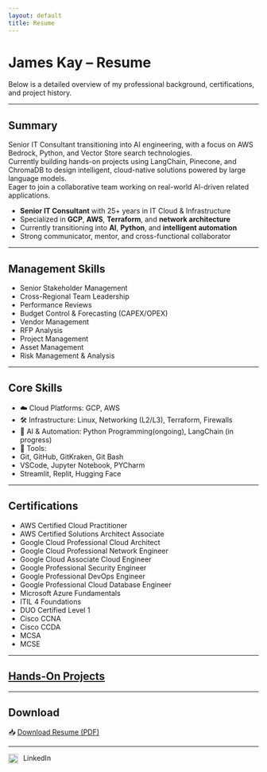 ```yaml
---
layout: default
title: Resume
---
```


# James Kay – Resume

Below is a detailed overview of my professional background, certifications, and project history.

---

## Summary

Senior IT Consultant transitioning into AI engineering, with a focus on AWS Bedrock, Python, and Vector Store search technologies.  
Currently building hands-on projects using LangChain, Pinecone, and ChromaDB to design intelligent, cloud-native solutions powered by large language models.  
Eager to join a collaborative team working on real-world AI-driven related applications.

- **Senior IT Consultant** with 25+ years in IT Cloud & Infrastructure  
- Specialized in **GCP**, **AWS**, **Terraform**, and **network architecture**  
- Currently transitioning into **AI**, **Python**, and **intelligent automation**  
- Strong communicator, mentor, and cross-functional collaborator

---

## Management Skills

- Senior Stakeholder Management  
- Cross-Regional Team Leadership  
- Performance Reviews  
- Budget Control & Forecasting (CAPEX/OPEX)  
- Vendor Management  
- RFP Analysis  
- Project Management  
- Asset Management  
- Risk Management & Analysis

---

## Core Skills

- ☁️ Cloud Platforms: GCP, AWS  
- 🛠 Infrastructure: Linux, Networking (L2/L3), Terraform, Firewalls  
- 🤖 AI & Automation: Python Programming(ongoing), LangChain (in progress)  
- 🧰 Tools:
- Git, GitHub, GitKraken, Git Bash
- VSCode, Jupyter Notebook, PYCharm
- Streamlit, Replit, Hugging Face

---

## Certifications

- AWS Certified Cloud Practitioner  
- AWS Certified Solutions Architect Associate  
- Google Cloud Professional Cloud Architect  
- Google Cloud Professional Network Engineer  
- Google Cloud Associate Cloud Engineer  
- Google Professional Security Engineer  
- Google Professional DevOps Engineer  
- Google Professional Cloud Database Engineer  
- Microsoft Azure Fundamentals  
- ITIL 4 Foundations  
- DUO Certified Level 1  
- Cisco CCNA  
- Cisco CCDA  
- MCSA  
- MCSE

---

## [Hands-On Projects](https://jameskay-ai.github.io/)

---

## Download

📥 [Download Resume (PDF)](JamesKay-CloudArchitect.pdf)

---

<a href="https://linkedin.com/in/4evolutionism" target="_blank" style="text-decoration: none;">
  <img src="https://upload.wikimedia.org/wikipedia/commons/c/ca/LinkedIn_logo_initials.png" alt="LinkedIn" width="20" style="vertical-align: middle; margin-right: 6px;">
  LinkedIn
</a>
